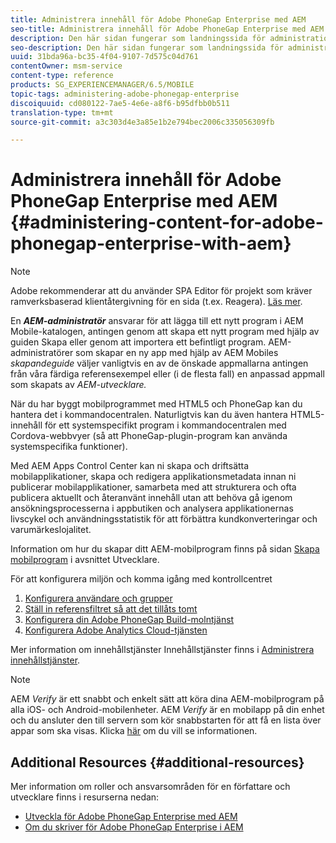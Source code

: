 ```yaml
---
title: Administrera innehåll för Adobe PhoneGap Enterprise med AEM
seo-title: Administrera innehåll för Adobe PhoneGap Enterprise med AEM
description: Den här sidan fungerar som landningssida för administration av Adobe PhoneGap Enterprise.
seo-description: Den här sidan fungerar som landningssida för administration av Adobe PhoneGap Enterprise.
uuid: 31bda96a-bc35-4f04-9107-7d575c04d761
contentOwner: msm-service
content-type: reference
products: SG_EXPERIENCEMANAGER/6.5/MOBILE
topic-tags: administering-adobe-phonegap-enterprise
discoiquuid: cd080122-7ae5-4e6e-a8f6-b95dfbb0b511
translation-type: tm+mt
source-git-commit: a3c303d4e3a85e1b2e794bec2006c335056309fb

---
```



# Administrera innehåll för Adobe PhoneGap Enterprise med AEM {#administering-content-for-adobe-phonegap-enterprise-with-aem}

>[!NOTE]
>
>Adobe rekommenderar att du använder SPA Editor för projekt som kräver ramverksbaserad klientåtergivning för en sida (t.ex. Reagera). [Läs mer](/help/sites-developing/spa-overview.md).

En ***AEM-administratör*** ansvarar för att lägga till ett nytt program i AEM Mobile-katalogen, antingen genom att skapa ett nytt program med hjälp av guiden Skapa eller genom att importera ett befintligt program. AEM-administratörer som skapar en ny app med hjälp av AEM Mobiles *skapandeguide* väljer vanligtvis en av de önskade appmallarna antingen från våra färdiga referensexempel eller (i de flesta fall) en anpassad appmall som skapats av *AEM-utvecklare.*

När du har byggt mobilprogrammet med HTML5 och PhoneGap kan du hantera det i kommandocentralen. Naturligtvis kan du även hantera HTML5-innehåll för ett systemspecifikt program i kommandocentralen med Cordova-webbvyer (så att PhoneGap-plugin-program kan använda systemspecifika funktioner).

Med AEM Apps Control Center kan ni skapa och driftsätta mobilapplikationer, skapa och redigera applikationsmetadata innan ni publicerar mobilapplikationer, samarbeta med att strukturera och ofta publicera aktuellt och återanvänt innehåll utan att behöva gå igenom ansökningsprocesserna i appbutiken och analysera applikationernas livscykel och användningsstatistik för att förbättra kundkonverteringar och varumärkeslojalitet.

Information om hur du skapar ditt AEM-mobilprogram finns på sidan [Skapa mobilprogram](/help/mobile/building-app-mobile-phonegap.md) i avsnittet Utvecklare.

För att konfigurera miljön och komma igång med kontrollcentret

1. [Konfigurera användare och grupper](/help/mobile/configure-users-groups.md)
1. [Ställ in referensfiltret så att det tillåts tomt](/help/mobile/setting-referrer-filter-empty.md)
1. [Konfigurera din Adobe PhoneGap Build-molntjänst](/help/mobile/configure-phonegap-build-cloud.md)
1. [Konfigurera Adobe Analytics Cloud-tjänsten](/help/mobile/configure-adobe-mobile-cloud-service.md)

Mer information om innehållstjänster Innehållstjänster finns i [Administrera innehållstjänster](/help/mobile/developing-content-services.md).

>[!NOTE]
>
>AEM *Verify* är ett snabbt och enkelt sätt att köra dina AEM-mobilprogram på alla iOS- och Android-mobilenheter. AEM *Verify* är en mobilapp på din enhet och du ansluter den till servern som kör snabbstarten för att få en lista över appar som ska visas. Klicka [här](/help/mobile/phonegap-mobile-quickstart.md) om du vill se informationen.

## Additional Resources {#additional-resources}

Mer information om roller och ansvarsområden för en författare och utvecklare finns i resurserna nedan:

* [Utveckla för Adobe PhoneGap Enterprise med AEM](/help/mobile/developing-in-phonegap.md)
* [Om du skriver för Adobe PhoneGap Enterprise i AEM](/help/mobile/phonegap.md)
